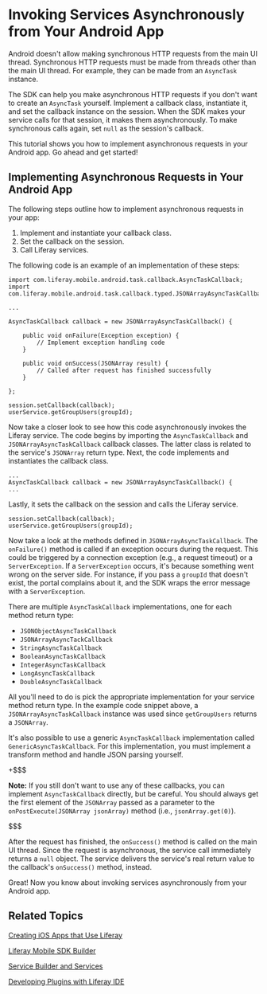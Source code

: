 # Invoking Services Asynchronously from Your Android App [](id=invoking-services-asynchronously-from-your-android-app)

Android doesn't allow making synchronous HTTP requests from the main UI thread.
Synchronous HTTP requests must be made from threads other than the main UI
thread. For example, they can be made from an `AsyncTask` instance. 

The SDK can help you make asynchronous HTTP requests if you don't want to create
an `AsyncTask` yourself. Implement a callback class, instantiate it, and set the
callback instance on the session. When the SDK makes your service calls for that
session, it makes them asynchronously. To make synchronous calls again, set
`null` as the session's callback. 

This tutorial shows you how to implement asynchronous requests in your Android 
app. Go ahead and get started!

## Implementing Asynchronous Requests in Your Android App 

The following steps outline how to implement asynchronous requests in your app: 

1. Implement and instantiate your callback class.
2. Set the callback on the session.
3. Call Liferay services.

The following code is an example of an implementation of these steps: 

    import com.liferay.mobile.android.task.callback.AsyncTaskCallback;
    import com.liferay.mobile.android.task.callback.typed.JSONArrayAsyncTaskCallback;

    ...

    AsyncTaskCallback callback = new JSONArrayAsyncTaskCallback() {

        public void onFailure(Exception exception) {
            // Implement exception handling code
        }

        public void onSuccess(JSONArray result) {
            // Called after request has finished successfully
        }

    };

    session.setCallback(callback);
    userService.getGroupUsers(groupId);

Now take a closer look to see how this code asynchronously invokes the Liferay 
service. The code begins by importing the `AsyncTaskCallback` and 
`JSONArrayAsyncTaskCallback` callback classes. The latter class is related to 
the service's `JSONArray` return type. Next, the code implements and 
instantiates the callback class.

    ...
    AsyncTaskCallback callback = new JSONArrayAsyncTaskCallback() {
    ...

Lastly, it sets the callback on the session and calls the Liferay service.

    session.setCallback(callback);
    userService.getGroupUsers(groupId);

Now take a look at the methods defined in `JSONArrayAsyncTaskCallback`. The 
`onFailure()` method is called if an exception occurs during the request. This 
could be triggered by a connection exception (e.g., a request timeout) or a
`ServerException`. If a `ServerException` occurs, it's because something went
wrong on the server side. For instance, if you pass a `groupId` that doesn't
exist, the portal complains about it, and the SDK wraps the error message with a
`ServerException`.

There are multiple `AsyncTaskCallback` implementations, one for each method
return type:

- `JSONObjectAsyncTaskCallback`
- `JSONArrayAsyncTackCallback`
- `StringAsyncTaskCallback`
- `BooleanAsyncTaskCallback`
- `IntegerAsyncTaskCallback`
- `LongAsyncTaskCallback`
- `DoubleAsyncTaskCallback`

All you'll need to do is pick the appropriate implementation for your service 
method return type. In the example code snippet above, a 
`JSONArrayAsyncTaskCallback` instance was used since `getGroupUsers` returns a 
`JSONArray`. 

It's also possible to use a generic `AsyncTaskCallback` implementation called
`GenericAsyncTaskCallback`. For this implementation, you must implement a
transform method and handle JSON parsing yourself. 

+$$$

**Note:** If you still don't want to use
any of these callbacks, you can implement `AsyncTaskCallback` directly, but be
careful. You should always get the first element of the `JSONArray` passed as a
parameter to the `onPostExecute(JSONArray jsonArray)` method (i.e.,
`jsonArray.get(0)`).

$$$

After the request has finished, the `onSuccess()` method is called on the main
UI thread. Since the request is asynchronous, the service call immediately
returns a `null` object. The service delivers the service's real return value to
the callback's `onSuccess()` method, instead. 

Great! Now you know about invoking services asynchronously from your Android 
app.

## Related Topics

[Creating iOS Apps that Use Liferay](/develop/tutorials/-/knowledge_base/6-2/creating-ios-apps-that-use-liferay)

[Liferay Mobile SDK Builder](/develop/tutorials/-/knowledge_base/6-2/liferay-mobile-sdk-builder)

[Service Builder and Services](/develop/tutorials/-/knowledge_base/6-2/service-builder)

[Developing Plugins with Liferay IDE](/develop/tutorials/-/knowledge_base/6-2/liferay-ide)
